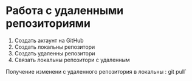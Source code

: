 # Работа с удаленными репозиториями

1. Создать акrаунт на GitHub
2. Создать локальны репозитори
3. Создать удаленны репозитори
4. Связать локальны репозитори с удаленным

Получение изменени  с удаленного репозитория в локальны : git pull`
